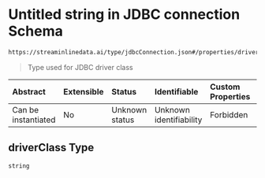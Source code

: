 # Untitled string in JDBC connection Schema

```txt
https://streaminlinedata.ai/type/jdbcConnection.json#/properties/driverClass
```



> Type used for JDBC driver class

| Abstract            | Extensible | Status         | Identifiable            | Custom Properties | Additional Properties | Access Restrictions | Defined In                                                                |
| :------------------ | :--------- | :------------- | :---------------------- | :---------------- | :-------------------- | :------------------ | :------------------------------------------------------------------------ |
| Can be instantiated | No         | Unknown status | Unknown identifiability | Forbidden         | Allowed               | none                | [jdbcConnection.json*](jdbcConnection.md "open original schema") |

## driverClass Type

`string`
